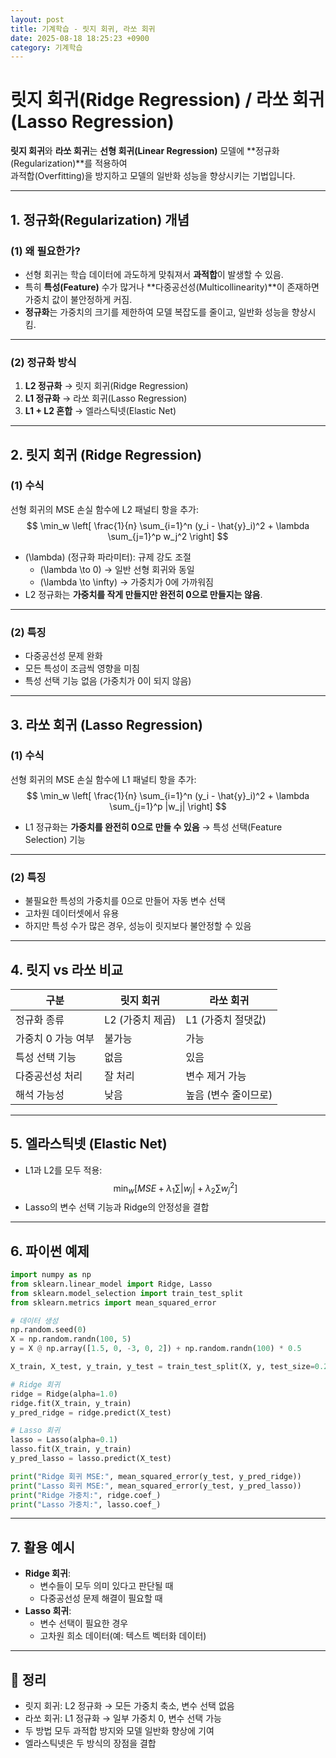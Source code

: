 ```yaml
---
layout: post
title: 기계학습 - 릿지 회귀, 라쏘 회귀
date: 2025-08-18 18:25:23 +0900
category: 기계학습
---
```

# 릿지 회귀(Ridge Regression) / 라쏘 회귀(Lasso Regression)

**릿지 회귀**와 **라쏘 회귀**는 **선형 회귀(Linear Regression)** 모델에 **정규화(Regularization)**를 적용하여  
과적합(Overfitting)을 방지하고 모델의 일반화 성능을 향상시키는 기법입니다.

---

## 1. 정규화(Regularization) 개념

### (1) 왜 필요한가?
- 선형 회귀는 학습 데이터에 과도하게 맞춰져서 **과적합**이 발생할 수 있음.
- 특히 **특성(Feature)** 수가 많거나 **다중공선성(Multicollinearity)**이 존재하면 가중치 값이 불안정하게 커짐.
- **정규화**는 가중치의 크기를 제한하여 모델 복잡도를 줄이고, 일반화 성능을 향상시킴.

---

### (2) 정규화 방식
1. **L2 정규화** → 릿지 회귀(Ridge Regression)
2. **L1 정규화** → 라쏘 회귀(Lasso Regression)
3. **L1 + L2 혼합** → 엘라스틱넷(Elastic Net)

---

## 2. 릿지 회귀 (Ridge Regression)

### (1) 수식
선형 회귀의 MSE 손실 함수에 L2 패널티 항을 추가:
$$
\min_w \left[ \frac{1}{n} \sum_{i=1}^n (y_i - \hat{y}_i)^2 + \lambda \sum_{j=1}^p w_j^2 \right]
$$
- \(\lambda\) (정규화 파라미터): 규제 강도 조절
  - \(\lambda \to 0\) → 일반 선형 회귀와 동일
  - \(\lambda \to \infty\) → 가중치가 0에 가까워짐
- L2 정규화는 **가중치를 작게 만들지만 완전히 0으로 만들지는 않음**.

---

### (2) 특징
- 다중공선성 문제 완화
- 모든 특성이 조금씩 영향을 미침
- 특성 선택 기능 없음 (가중치가 0이 되지 않음)

---

## 3. 라쏘 회귀 (Lasso Regression)

### (1) 수식
선형 회귀의 MSE 손실 함수에 L1 패널티 항을 추가:
$$
\min_w \left[ \frac{1}{n} \sum_{i=1}^n (y_i - \hat{y}_i)^2 + \lambda \sum_{j=1}^p |w_j| \right]
$$
- L1 정규화는 **가중치를 완전히 0으로 만들 수 있음** → 특성 선택(Feature Selection) 기능

---

### (2) 특징
- 불필요한 특성의 가중치를 0으로 만들어 자동 변수 선택
- 고차원 데이터셋에서 유용
- 하지만 특성 수가 많은 경우, 성능이 릿지보다 불안정할 수 있음

---

## 4. 릿지 vs 라쏘 비교

| 구분 | 릿지 회귀 | 라쏘 회귀 |
|------|-----------|-----------|
| 정규화 종류 | L2 (가중치 제곱) | L1 (가중치 절댓값) |
| 가중치 0 가능 여부 | 불가능 | 가능 |
| 특성 선택 기능 | 없음 | 있음 |
| 다중공선성 처리 | 잘 처리 | 변수 제거 가능 |
| 해석 가능성 | 낮음 | 높음 (변수 줄이므로) |

---

## 5. 엘라스틱넷 (Elastic Net)
- L1과 L2를 모두 적용:
$$
\min_w \left[ MSE + \lambda_1 \sum |w_j| + \lambda_2 \sum w_j^2 \right]
$$
- Lasso의 변수 선택 기능과 Ridge의 안정성을 결합

---

## 6. 파이썬 예제
```python
import numpy as np
from sklearn.linear_model import Ridge, Lasso
from sklearn.model_selection import train_test_split
from sklearn.metrics import mean_squared_error

# 데이터 생성
np.random.seed(0)
X = np.random.randn(100, 5)
y = X @ np.array([1.5, 0, -3, 0, 2]) + np.random.randn(100) * 0.5

X_train, X_test, y_train, y_test = train_test_split(X, y, test_size=0.2, random_state=0)

# Ridge 회귀
ridge = Ridge(alpha=1.0)
ridge.fit(X_train, y_train)
y_pred_ridge = ridge.predict(X_test)

# Lasso 회귀
lasso = Lasso(alpha=0.1)
lasso.fit(X_train, y_train)
y_pred_lasso = lasso.predict(X_test)

print("Ridge 회귀 MSE:", mean_squared_error(y_test, y_pred_ridge))
print("Lasso 회귀 MSE:", mean_squared_error(y_test, y_pred_lasso))
print("Ridge 가중치:", ridge.coef_)
print("Lasso 가중치:", lasso.coef_)
```

---

## 7. 활용 예시
- **Ridge 회귀**:
  - 변수들이 모두 의미 있다고 판단될 때
  - 다중공선성 문제 해결이 필요할 때
- **Lasso 회귀**:
  - 변수 선택이 필요한 경우
  - 고차원 희소 데이터(예: 텍스트 벡터화 데이터)

---

## 📌 정리
- 릿지 회귀: L2 정규화 → 모든 가중치 축소, 변수 선택 없음
- 라쏘 회귀: L1 정규화 → 일부 가중치 0, 변수 선택 가능
- 두 방법 모두 과적합 방지와 모델 일반화 향상에 기여
- 엘라스틱넷은 두 방식의 장점을 결합